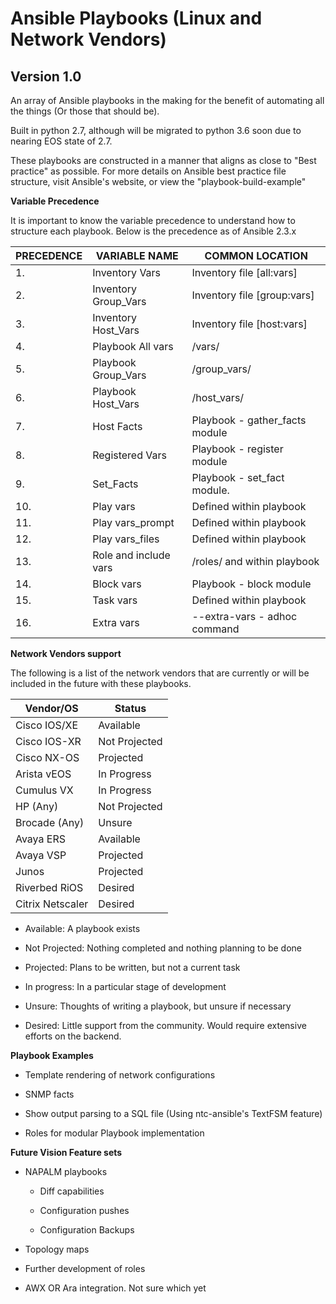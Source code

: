 # Ansible Playbooks (Linux and Network Vendors)
## Version 1.0

An array of Ansible playbooks in the making for the benefit of automating all the things (Or those that should be).

Built in python 2.7, although will be migrated to python 3.6 soon due to nearing EOS state of 2.7.

These playbooks are constructed in a manner that aligns as close to "Best practice" as possible. For more details on Ansible best practice file structure, visit Ansible's website, or view the "playbook-build-example"

**Variable Precedence**

It is important to know the variable precedence to understand how to structure each playbook. Below is the precedence as of Ansible 2.3.x

 | PRECEDENCE |      VARIABLE NAME      |           COMMON LOCATION          |
 |------------|-------------------------|------------------------------------|
 | 1.         | Inventory Vars          | Inventory file [all:vars]          |
 | 2.         | Inventory Group_Vars    | Inventory file [group:vars]        |
 | 3.         | Inventory Host_Vars     | Inventory file [host:vars]         |
 | 4.         | Playbook All vars       | /vars/                             |
 | 5.         | Playbook Group_Vars     | /group_vars/                       |
 | 6.         | Playbook Host_Vars      | /host_vars/                        |
 | 7.         | Host Facts              | Playbook -  gather_facts module    |
 | 8.         | Registered Vars         | Playbook - register module         |
 | 9.         | Set_Facts               | Playbook - set_fact module.        |
 | 10.        | Play vars               | Defined within playbook            |
 | 11.        | Play vars_prompt        | Defined within playbook            |
 | 12.        | Play vars_files         | Defined within playbook            |
 | 13.        | Role and include vars   | /roles/ and within playbook        |
 | 14.        | Block vars              | Playbook - block module            |
 | 15.        | Task vars               | Defined within playbook            |
 | 16.        | Extra vars              | --extra-vars - adhoc command       |

**Network Vendors support**

The following is a list of the network vendors that are currently or will be included in the future with these playbooks.

 |  Vendor/OS      |   Status      |
 |-----------------|---------------|
 | Cisco IOS/XE    | Available     |
 | Cisco IOS-XR    | Not Projected |
 | Cisco NX-OS     | Projected     |
 | Arista vEOS     | In Progress   |
 | Cumulus VX      | In Progress   |
 | HP (Any)        | Not Projected |
 | Brocade (Any)   | Unsure        |
 | Avaya ERS       | Available     |
 | Avaya VSP       | Projected     |
 | Junos           | Projected     |
 | Riverbed RiOS   | Desired       |
 | Citrix Netscaler| Desired       |

- Available: A playbook exists

- Not Projected: Nothing completed and nothing planning to be done

- Projected: Plans to be written, but not a current task

- In progress: In a particular stage of development

- Unsure: Thoughts of writing a playbook, but unsure if necessary

- Desired: Little support from the community. Would require extensive efforts on the backend.

**Playbook Examples**

- Template rendering of network configurations

- SNMP facts

- Show output parsing to a SQL file (Using ntc-ansible's TextFSM feature)

- Roles for modular Playbook implementation

**Future Vision Feature sets**

- NAPALM playbooks
 
  + Diff capabilities

  + Configuration pushes

  + Configuration Backups

- Topology maps

- Further development of roles

- AWX OR Ara integration. Not sure which yet